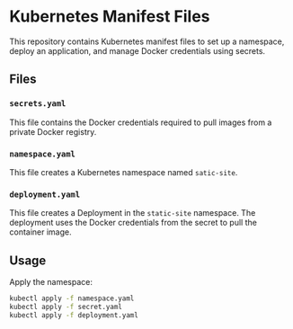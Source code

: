 # Kubernetes Manifest Files

This repository contains Kubernetes manifest files to set up a namespace, deploy an application, and manage Docker credentials using secrets.

## Files

### `secrets.yaml`

This file contains the Docker credentials required to pull images from a private Docker registry.

### `namespace.yaml`

This file creates a Kubernetes namespace named `satic-site`.

### `deployment.yaml`

This file creates a Deployment in the `static-site` namespace. The deployment uses the Docker credentials from the secret to pull the container image.

## Usage

Apply the namespace:

```bash
kubectl apply -f namespace.yaml
kubectl apply -f secret.yaml
kubectl apply -f deployment.yaml
```
